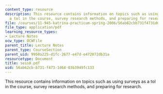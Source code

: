 ```yaml
---
content_type: resource
description: This resource contains information on topics such as using surveys as
  a tol in the course, survey research methods, and preparing for research.
file: /courses/11-945-katrina-practicum-spring-2006/56ab62cbb731f4731d6403b3949fc133_sess8.pdf
file_type: application/pdf
learning_resource_types:
- Lecture Notes
ocw_type: OCWFile
parent_title: Lecture Notes
parent_type: CourseSection
parent_uid: 9950a225-d1fc-2677-e47d-e472072db31a
resourcetype: Document
title: sess8.pdf
uid: 56ab62cb-b731-f473-1d64-03b3949fc133
---
```

This resource contains information on topics such as using surveys as a tol in the course, survey research methods, and preparing for research.

